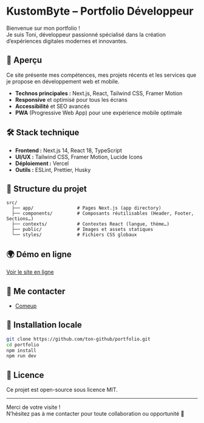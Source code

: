 # KustomByte – Portfolio Développeur

Bienvenue sur mon portfolio !  
Je suis Toni, développeur passionné spécialisé dans la création d’expériences digitales modernes et innovantes.

## 🚀 Aperçu

Ce site présente mes compétences, mes projets récents et les services que je propose en développement web et mobile.

- **Technos principales :** Next.js, React, Tailwind CSS, Framer Motion
- **Responsive** et optimisé pour tous les écrans
- **Accessibilité** et SEO avancés
- **PWA** (Progressive Web App) pour une expérience mobile optimale

## 🛠️ Stack technique

- **Frontend :** Next.js 14, React 18, TypeScript
- **UI/UX :** Tailwind CSS, Framer Motion, Lucide Icons
- **Déploiement :** Vercel
- **Outils :** ESLint, Prettier, Husky

## 📂 Structure du projet

```
src/
  ├── app/                # Pages Next.js (app directory)
  ├── components/         # Composants réutilisables (Header, Footer, Sections…)
  ├── contexts/           # Contextes React (langue, thème…)
  ├── public/             # Images et assets statiques
  └── styles/             # Fichiers CSS globaux
```

## 🌍 Démo en ligne

[Voir le site en ligne](https://kustom-byte-portfolio.vercel.app)

## 📱 Me contacter

- [Comeup](https://comeup.com/fr/@kustombyte)

## 📝 Installation locale

```bash
git clone https://github.com/ton-github/portfolio.git
cd portfolio
npm install
npm run dev
```

## 📄 Licence

Ce projet est open-source sous licence MIT.

---

Merci de votre visite !  
N’hésitez pas à me contacter pour toute collaboration ou opportunité 🚀
